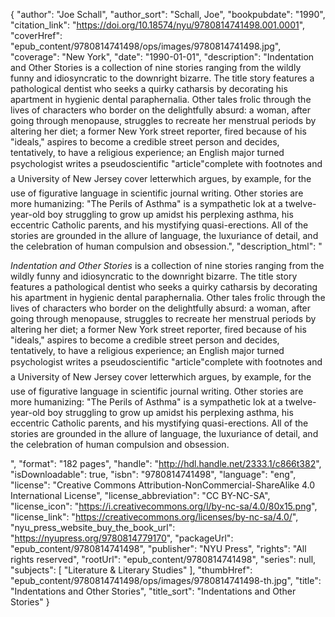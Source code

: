 {
  "author": "Joe Schall",
  "author_sort": "Schall, Joe",
  "bookpubdate": "1990",
  "citation_link": "https://doi.org/10.18574/nyu/9780814741498.001.0001",
  "coverHref": "epub_content/9780814741498/ops/images/9780814741498.jpg",
  "coverage": "New York",
  "date": "1990-01-01",
  "description": "Indentation and Other Stories is a collection of nine stories ranging from the wildly funny and idiosyncratic to the downright bizarre.  The title story features a pathological dentist who seeks a quirky catharsis by decorating his apartment in hygienic dental paraphernalia.  Other tales frolic through the lives of characters who border on the delightfully absurd: a woman, after going through menopause, struggles to recreate her menstrual periods by altering her diet; a former New York street reporter, fired because of his \"ideals,\" aspires to become a credible street person and decides, tentatively, to have a religious experience; an English major turned psychologist writes a pseudoscientific \"article\"&#151;complete with footnotes and a University of New Jersey cover letter&#151;which argues, by example, for the use of figurative language in scientific journal writing.  Other stories are more humanizing: \"The Perils of Asthma\" is a sympathetic lok at a twelve-year-old boy struggling to grow up amidst his perplexing asthma, his eccentric Catholic parents, and his mystifying quasi-erections.  All of the stories are grounded in the allure of language, the luxuriance of detail, and the celebration of human compulsion and obsession.",
  "description_html": "<p><i>Indentation and Other Stories</i> is a collection of nine stories ranging from the wildly funny and idiosyncratic to the downright bizarre.  The title story features a pathological dentist who seeks a quirky catharsis by decorating his apartment in hygienic dental paraphernalia.  Other tales frolic through the lives of characters who border on the delightfully absurd: a woman, after going through menopause, struggles to recreate her menstrual periods by altering her diet; a former New York street reporter, fired because of his \"ideals,\" aspires to become a credible street person and decides, tentatively, to have a religious experience; an English major turned psychologist writes a pseudoscientific \"article\"&#151;complete with footnotes and a University of New Jersey cover letter&#151;which argues, by example, for the use of figurative language in scientific journal writing.  Other stories are more humanizing: \"The Perils of Asthma\" is a sympathetic lok at a twelve-year-old boy struggling to grow up amidst his perplexing asthma, his eccentric Catholic parents, and his mystifying quasi-erections.  All of the stories are grounded in the allure of language, the luxuriance of detail, and the celebration of human compulsion and obsession.</p>",
  "format": "182 pages",
  "handle": "http://hdl.handle.net/2333.1/c866t382",
  "isDownloadable": true,
  "isbn": "9780814741498",
  "language": "eng",
  "license": "Creative Commons Attribution-NonCommercial-ShareAlike 4.0 International License",
  "license_abbreviation": "CC BY-NC-SA",
  "license_icon": "https://i.creativecommons.org/l/by-nc-sa/4.0/80x15.png",
  "license_link": "https://creativecommons.org/licenses/by-nc-sa/4.0/",
  "nyu_press_website_buy_the_book_url": "https://nyupress.org/9780814779170",
  "packageUrl": "epub_content/9780814741498",
  "publisher": "NYU Press",
  "rights": "All rights reserved",
  "rootUrl": "epub_content/9780814741498",
  "series": null,
  "subjects": [
    "Literature & Literary Studies"
  ],
  "thumbHref": "epub_content/9780814741498/ops/images/9780814741498-th.jpg",
  "title": "Indentations and Other Stories",
  "title_sort": "Indentations and Other Stories"
}
